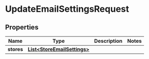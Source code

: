 
# UpdateEmailSettingsRequest

## Properties
Name | Type | Description | Notes
------------ | ------------- | ------------- | -------------
**stores** | [**List&lt;StoreEmailSettings&gt;**](StoreEmailSettings.md) |  | 



